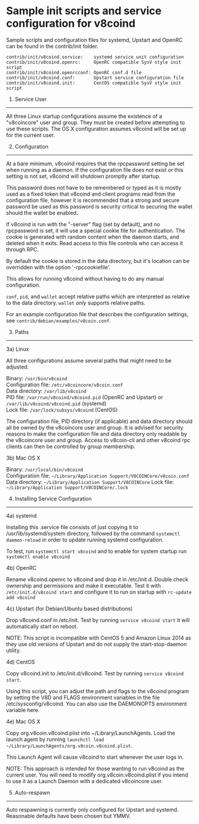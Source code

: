 Sample init scripts and service configuration for v8coind
==========================================================

Sample scripts and configuration files for systemd, Upstart and OpenRC
can be found in the contrib/init folder.

    contrib/init/v8coind.service:    systemd service unit configuration
    contrib/init/v8coind.openrc:     OpenRC compatible SysV style init script
    contrib/init/v8coind.openrcconf: OpenRC conf.d file
    contrib/init/v8coind.conf:       Upstart service configuration file
    contrib/init/v8coind.init:       CentOS compatible SysV style init script

1. Service User
---------------------------------

All three Linux startup configurations assume the existence of a "v8coincore" user
and group.  They must be created before attempting to use these scripts.
The OS X configuration assumes v8coind will be set up for the current user.

2. Configuration
---------------------------------

At a bare minimum, v8coind requires that the rpcpassword setting be set
when running as a daemon.  If the configuration file does not exist or this
setting is not set, v8coind will shutdown promptly after startup.

This password does not have to be remembered or typed as it is mostly used
as a fixed token that v8coind and client programs read from the configuration
file, however it is recommended that a strong and secure password be used
as this password is security critical to securing the wallet should the
wallet be enabled.

If v8coind is run with the "-server" flag (set by default), and no rpcpassword is set,
it will use a special cookie file for authentication. The cookie is generated with random
content when the daemon starts, and deleted when it exits. Read access to this file
controls who can access it through RPC.

By default the cookie is stored in the data directory, but it's location can be overridden
with the option '-rpccookiefile'.

This allows for running v8coind without having to do any manual configuration.

`conf`, `pid`, and `wallet` accept relative paths which are interpreted as
relative to the data directory. `wallet` *only* supports relative paths.

For an example configuration file that describes the configuration settings,
see `contrib/debian/examples/v8coin.conf`.

3. Paths
---------------------------------

3a) Linux

All three configurations assume several paths that might need to be adjusted.

Binary:              `/usr/bin/v8coind`  
Configuration file:  `/etc/v8coincore/v8coin.conf`  
Data directory:      `/var/lib/v8coind`  
PID file:            `/var/run/v8coind/v8coind.pid` (OpenRC and Upstart) or `/var/lib/v8coind/v8coind.pid` (systemd)  
Lock file:           `/var/lock/subsys/v8coind` (CentOS)  

The configuration file, PID directory (if applicable) and data directory
should all be owned by the v8coincore user and group.  It is advised for security
reasons to make the configuration file and data directory only readable by the
v8coincore user and group.  Access to v8coin-cli and other v8coind rpc clients
can then be controlled by group membership.

3b) Mac OS X

Binary:              `/usr/local/bin/v8coind`  
Configuration file:  `~/Library/Application Support/V8COINCore/v8coin.conf`  
Data directory:      `~/Library/Application Support/V8COINCore`
Lock file:           `~/Library/Application Support/V8COINCore/.lock`

4. Installing Service Configuration
-----------------------------------

4a) systemd

Installing this .service file consists of just copying it to
/usr/lib/systemd/system directory, followed by the command
`systemctl daemon-reload` in order to update running systemd configuration.

To test, run `systemctl start v8coind` and to enable for system startup run
`systemctl enable v8coind`

4b) OpenRC

Rename v8coind.openrc to v8coind and drop it in /etc/init.d.  Double
check ownership and permissions and make it executable.  Test it with
`/etc/init.d/v8coind start` and configure it to run on startup with
`rc-update add v8coind`

4c) Upstart (for Debian/Ubuntu based distributions)

Drop v8coind.conf in /etc/init.  Test by running `service v8coind start`
it will automatically start on reboot.

NOTE: This script is incompatible with CentOS 5 and Amazon Linux 2014 as they
use old versions of Upstart and do not supply the start-stop-daemon utility.

4d) CentOS

Copy v8coind.init to /etc/init.d/v8coind. Test by running `service v8coind start`.

Using this script, you can adjust the path and flags to the v8coind program by
setting the V8D and FLAGS environment variables in the file
/etc/sysconfig/v8coind. You can also use the DAEMONOPTS environment variable here.

4e) Mac OS X

Copy org.v8coin.v8coind.plist into ~/Library/LaunchAgents. Load the launch agent by
running `launchctl load ~/Library/LaunchAgents/org.v8coin.v8coind.plist`.

This Launch Agent will cause v8coind to start whenever the user logs in.

NOTE: This approach is intended for those wanting to run v8coind as the current user.
You will need to modify org.v8coin.v8coind.plist if you intend to use it as a
Launch Daemon with a dedicated v8coincore user.

5. Auto-respawn
-----------------------------------

Auto respawning is currently only configured for Upstart and systemd.
Reasonable defaults have been chosen but YMMV.
